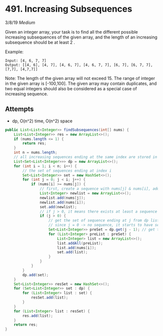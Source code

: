 # 491. Increasing Subsequences
3/8/19
*Medium*

Given an integer array, your task is to find all the different possible increasing subsequences of the given array, and the length of an increasing subsequence should be at least 2 .

Example:
```
Input: [4, 6, 7, 7]
Output: [[4, 6], [4, 7], [4, 6, 7], [4, 6, 7, 7], [6, 7], [6, 7, 7], [7,7], [4,7,7]]
```
Note:
The length of the given array will not exceed 15.
The range of integer in the given array is [-100,100].
The given array may contain duplicates, and two equal integers should also be considered as a special case of increasing sequence.

## Attempts
- dp, O(n^2) time, O(n^2) space
```Java
public List<List<Integer>> findSubsequences(int[] nums) {
    List<List<Integer>> res = new ArrayList<>();
    if (nums.length <= 1) {
        return res;
    }
    int n = nums.length;
    // all increasing sequences ending at the same index are stored in one set
    List<Set<List<Integer>>> dp = new ArrayList<>();
    for (int i = 1; i < n; i++) {
        // the set of sequences ending at index i
        Set<List<Integer>> set = new HashSet<>();
        for (int j = 0; j < i; j++) {
            if (nums[i] >= nums[j]) {
                // first, create a sequence with nums[j] & nums[i], add it to the set
                List<Integer> newlist = new ArrayList<>();
                newlist.add(nums[j]);
                newlist.add(nums[i]);
                set.add(newlist);
                // if j > 0, it means there exists at least a sequence ending at j
                if (j > 0) {
                    // get the set of sequence ending at j from dp list
                    // since j = 0 -> no sequence, it starts to have sequences at j = 1. so get(j-1)
                    Set<List<Integer>> preSet = dp.get(j - 1); // get the set of sequences ending at j
                    for (List<Integer> preList : preSet) {
                        List<Integer> list = new ArrayList<>();
                        list.addAll(preList);
                        list.add(nums[i]);
                        set.add(list);
                    }   
                }
            }
        }
        dp.add(set);
    }
    Set<List<Integer>> resSet = new HashSet<>();
    for (Set<List<Integer>> set : dp) {
        for (List<Integer> list : set) {
            resSet.add(list);
        }
    }
    for (List<Integer> list : resSet) {
        res.add(list);
    }
    return res;
}
```
